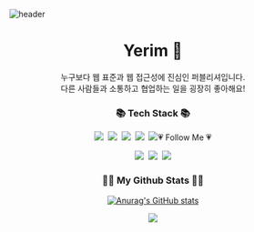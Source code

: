 ![header](https://capsule-render.vercel.app/api?type=Waving&color=gradient&customColorList=(0,2,5,1,20)&height=320&width=100%&&section=header&text=Welecome%20to%20Yerim's%20Github%20!&fontSize=48)

<h1 align="center">Yerim 🐥</h1>
<div align="center">누구보다 웹 표준과 웹 접근성에 진심인 퍼블리셔입니다.</div>
<div align="center">다른 사람들과 소통하고 협업하는 일을 굉장히 좋아해요!</div>


<h3 align="center">📚 Tech Stack 📚</h3>
<p align="center">
  <img src="https://img.shields.io/badge/HTML5-00599C?style=flat-square&logo=C%2B%2B&logoColor=#E34F26](https://img.shields.io/badge/html5-%23E34F26.svg?style=for-the-badge&logo=html5&logoColor=white"/></a>&nbsp 
  <img src="https://img.shields.io/badge/css3-1572B6?style=flat-square&logo=css3&logoColor=white"/></a>&nbsp
  <img src="https://img.shields.io/badge/javascript-F7DF1E?style=for-the-badge&logo=javascript&logoColor=black"/></a>&nbsp 
  <img src="https://img.shields.io/badge/JQuery-0769AD?style=flat-square&logo=jquery&logoColor=white"/></a>&nbsp 
  <img src="https://img.shields.io/badge/github-%23121011.svg?style=for-the-badge&logo=github&logoColor=white/></a>&nbsp
</p>


<h3 align="center">💗 Follow Me 💗</h3>
<p align="center">
  <a href="https://velog.io/@hyeinisfree"><img src="https://img.shields.io/badge/Tech%20Blog-11B48A?style=flat-square&logo=Vimeo&logoColor=white&link=https://velog.io/@hyeinisfree"/></a>&nbsp
  <a href="https://www.instagram.com/hye_inisfree/"><img src="https://img.shields.io/badge/Instagram-E4405F?style=flat-square&logo=Instagram&logoColor=white&link=https://www.instagram.com/hye_inisfree/"/></a>&nbsp
  <a href="mailto:kimhyein7110@gmail.com"><img src="https://img.shields.io/badge/Gmail-d14836?style=flat-square&logo=Gmail&logoColor=white&link=kimhyein7110@gmail.com"/></a>
</p>

<h3 align="center">👩‍💻 My Github Stats 👩‍💻</h3>
<div align="center">

[![Anurag's GitHub stats](https://github-readme-stats.vercel.app/api?username=hyeinisfree&hide_title=true&show_icons=true&include_all_commits=true&disable_animations=true&theme=vue)](https://github.com/anuraghazra/github-readme-stats)
</div>
<p align="center">
  <a href="https://hits.seeyoufarm.com"><img src="https://hits.seeyoufarm.com/api/count/incr/badge.svg?url=https%3A%2F%2Fgithub.com%2Fhyeinisfree&count_bg=%2341B883&title_bg=%23CDC2C2&icon=github.svg&icon_color=%23E7E7E7&title=hits&edge_flat=false"/></a>
</p>
